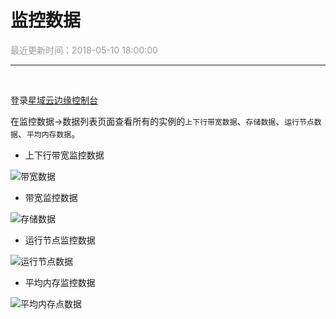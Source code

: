 # **监控数据**

<font color="#999999">最近更新时间：2018-05-10 18:00:00</font>

<hr class="page-header-hr"/>

<br>

登录<a href="https://console.xycloud.com/#/overview" target="_blank">星域云边缘控制台</a>

在监控数据->数据列表页面查看所有的实例的`上下行带宽数据`、`存储数据`、`运行节点数据`、`平均内存数据`。

- 上下行带宽监控数据

![带宽数据](/themes/daux/img/1/4-dksj.png)

- 带宽监控数据

![存储数据](/themes/daux/img/1/4-ccsj.png)

- 运行节点监控数据

![运行节点数据](/themes/daux/img/1/4-yxjd.png)

- 平均内存监控数据

![平均内存点数据](/themes/daux/img/1/4-pjnc.png)
